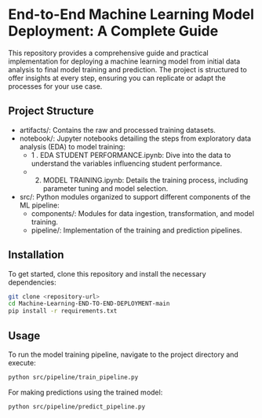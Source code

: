 # End-to-End Machine Learning Model Deployment: A Complete Guide

This repository provides a comprehensive guide and practical implementation for deploying a machine learning model from initial data analysis to final model training and prediction. The project is structured to offer insights at every step, ensuring you can replicate or adapt the processes for your use case.

## Project Structure

- artifacts/: Contains the raw and processed training datasets.
- notebook/: Jupyter notebooks detailing the steps from exploratory data analysis (EDA) to model training:
  - 1 . EDA STUDENT PERFORMANCE.ipynb: Dive into the data to understand the variables influencing student performance.
  - 2. MODEL TRAINING.ipynb: Details the training process, including parameter tuning and model selection.
- src/: Python modules organized to support different components of the ML pipeline:
  - components/: Modules for data ingestion, transformation, and model training.
  - pipeline/: Implementation of the training and prediction pipelines.

## Installation

To get started, clone this repository and install the necessary dependencies:

```bash
git clone <repository-url>
cd Machine-Learning-END-TO-END-DEPLOYMENT-main
pip install -r requirements.txt
```

## Usage

To run the model training pipeline, navigate to the project directory and execute:

```bash
python src/pipeline/train_pipeline.py
```

For making predictions using the trained model:

```bash
python src/pipeline/predict_pipeline.py
```

